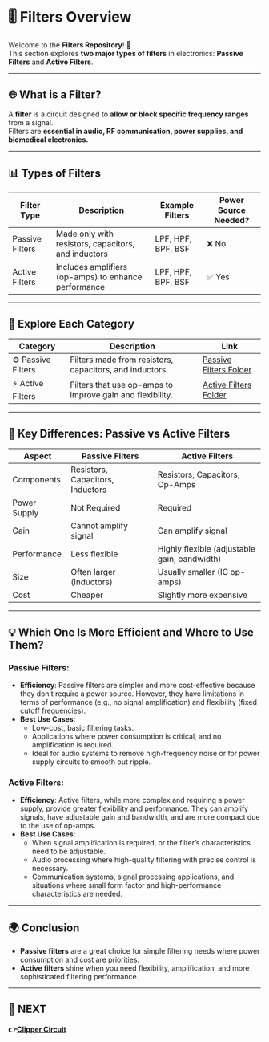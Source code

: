 # 🎚️ Filters Overview

Welcome to the **Filters Repository**! 🎉  
This section explores **two major types of filters** in electronics: **Passive Filters** and **Active Filters**.

---

## 🌐 What is a Filter?

A **filter** is a circuit designed to **allow or block specific frequency ranges** from a signal.  
Filters are **essential in audio, RF communication, power supplies, and biomedical electronics.**

---

## 📊 Types of Filters

| Filter Type      | Description                                                | Example Filters               | Power Source Needed? |
|------------------|------------------------------------------------------------|-------------------------------|----------------------|
| Passive Filters  | Made only with resistors, capacitors, and inductors        | LPF, HPF, BPF, BSF            | ❌ No                 |
| Active Filters   | Includes amplifiers (op-amps) to enhance performance      | LPF, HPF, BPF, BSF            | ✅ Yes                |

---

## 📂 Explore Each Category

| Category          | Description                                              | Link                                  |
|-------------------|----------------------------------------------------------|---------------------------------------|
| ⚙️ Passive Filters | Filters made from resistors, capacitors, and inductors.  | [Passive Filters Folder](./Passive_Filter) |
| ⚡ Active Filters  | Filters that use op-amps to improve gain and flexibility. | [Active Filters Folder](./Active_Filter)  |

---

## 🧰 Key Differences: Passive vs Active Filters

| Aspect            | Passive Filters                    | Active Filters                    |
|-------------------|-------------------------------------|------------------------------------|
| Components        | Resistors, Capacitors, Inductors    | Resistors, Capacitors, Op-Amps    |
| Power Supply      | Not Required                        | Required                          |
| Gain              | Cannot amplify signal               | Can amplify signal                |
| Performance       | Less flexible                       | Highly flexible (adjustable gain, bandwidth) |
| Size              | Often larger (inductors)           | Usually smaller (IC op-amps)      |
| Cost              | Cheaper                             | Slightly more expensive           |

---

## 💡 Which One Is More Efficient and Where to Use Them?

### Passive Filters:
- **Efficiency**: Passive filters are simpler and more cost-effective because they don’t require a power source. However, they have limitations in terms of performance (e.g., no signal amplification) and flexibility (fixed cutoff frequencies).
- **Best Use Cases**:  
  - Low-cost, basic filtering tasks.
  - Applications where power consumption is critical, and no amplification is required.
  - Ideal for audio systems to remove high-frequency noise or for power supply circuits to smooth out ripple.

### Active Filters:
- **Efficiency**: Active filters, while more complex and requiring a power supply, provide greater flexibility and performance. They can amplify signals, have adjustable gain and bandwidth, and are more compact due to the use of op-amps.
- **Best Use Cases**:  
  - When signal amplification is required, or the filter’s characteristics need to be adjustable.
  - Audio processing where high-quality filtering with precise control is necessary.
  - Communication systems, signal processing applications, and situations where small form factor and high-performance characteristics are needed.

---

## 🌍 Conclusion

- **Passive filters** are a great choice for simple filtering needs where power consumption and cost are priorities.
- **Active filters** shine when you need flexibility, amplification, and more sophisticated filtering performance.
  

---
## 🔹 NEXT  
**👉[Clipper Circuit](../Clipper_Circuit)**
